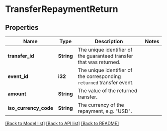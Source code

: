 # TransferRepaymentReturn

## Properties

Name | Type | Description | Notes
------------ | ------------- | ------------- | -------------
**transfer_id** | **String** | The unique identifier of the guaranteed transfer that was returned. | 
**event_id** | **i32** | The unique identifier of the corresponding `returned` transfer event. | 
**amount** | **String** | The value of the returned transfer. | 
**iso_currency_code** | **String** | The currency of the repayment, e.g. \"USD\". | 

[[Back to Model list]](../README.md#documentation-for-models) [[Back to API list]](../README.md#documentation-for-api-endpoints) [[Back to README]](../README.md)


